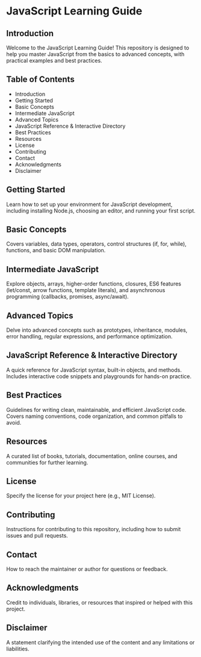 # JavaScript Learning Guide

## Introduction
Welcome to the JavaScript Learning Guide! This repository is designed to help you master JavaScript from the basics to advanced concepts, with practical examples and best practices.

## Table of Contents

- Introduction
- Getting Started
- Basic Concepts
- Intermediate JavaScript
- Advanced Topics
- JavaScript Reference & Interactive Directory
- Best Practices
- Resources
- License
- Contributing
- Contact
- Acknowledgments
- Disclaimer

## Getting Started
Learn how to set up your environment for JavaScript development, including installing Node.js, choosing an editor, and running your first script.

## Basic Concepts
Covers variables, data types, operators, control structures (if, for, while), functions, and basic DOM manipulation.

## Intermediate JavaScript
Explore objects, arrays, higher-order functions, closures, ES6 features (let/const, arrow functions, template literals), and asynchronous programming (callbacks, promises, async/await).

## Advanced Topics
Delve into advanced concepts such as prototypes, inheritance, modules, error handling, regular expressions, and performance optimization.

## JavaScript Reference & Interactive Directory
A quick reference for JavaScript syntax, built-in objects, and methods. Includes interactive code snippets and playgrounds for hands-on practice.

## Best Practices
Guidelines for writing clean, maintainable, and efficient JavaScript code. Covers naming conventions, code organization, and common pitfalls to avoid.

## Resources
A curated list of books, tutorials, documentation, online courses, and communities for further learning.

## License
Specify the license for your project here (e.g., MIT License).

## Contributing
Instructions for contributing to this repository, including how to submit issues and pull requests.

## Contact
How to reach the maintainer or author for questions or feedback.

## Acknowledgments
Credit to individuals, libraries, or resources that inspired or helped with this project.

## Disclaimer
A statement clarifying the intended use of the content and any limitations or liabilities.